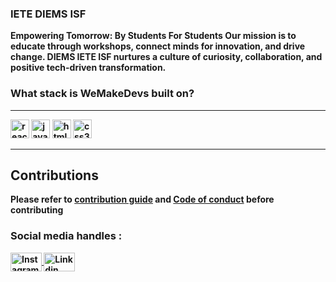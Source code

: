 ### IETE DIEMS ISF

<b>Empowering Tomorrow: By Students For Students<b>
Our mission is to educate through workshops, connect minds for innovation, and drive change. DIEMS IETE ISF nurtures a culture of curiosity, collaboration, and positive tech-driven transformation.
<h3>What stack is WeMakeDevs built on?</h3>
<hr><div align="left">
    <img src="https://img.shields.io/static/v1?message=React&logo=react&label=&color=61DAFB&logoColor=white&labelColor=&style=for-the-badge" height="30" alt="react logo"  />
  <img src="https://img.shields.io/static/v1?message=JavaScript&logo=javascript&label=&color=F7DF1E&logoColor=white&labelColor=&style=for-the-badge" height="30" alt="javascript logo"  />
  <img src="https://img.shields.io/static/v1?message=HTML5&logo=html5&label=&color=E34F26&logoColor=white&labelColor=&style=for-the-badge" height="30" alt="html5 logo"  />
 <img src="https://img.shields.io/static/v1?message=CSS3&logo=css3&label=&color=1572B6&logoColor=white&labelColor=&style=for-the-badge" height="30" alt="css3 logo"  /><hr>


 ## Contributions
 Please refer to [contribution guide](https://github.com/jivan3003/IETE-Website/blob/main/contributing.md) and [Code of conduct](https://github.com/DIEMS-HUB/IETE-Website/blob/main/CODE_OF_CONDUCT.md) before contributing
</div>
<h3>Social media handles : </h3>
<a href="https://instagram.com/iete_diems?igshid=mzrlodbinwflza==" target="_blank">
    <img align="center" src="https://raw.githubusercontent.com/rahuldkjain/github-profile-readme-generator/master/src/images/icons/Social/instagram.svg" alt="Instagram" height="30" width="50" />
</a>
<a href="https://www.linkedin.com/company/iete-diems-isf/" target="blank"><img align="center" src="https://raw.githubusercontent.com/rahuldkjain/github-profile-readme-generator/master/src/images/icons/Social/linked-in-alt.svg" alt="Linkdin" height="30" width="50" /></a>






